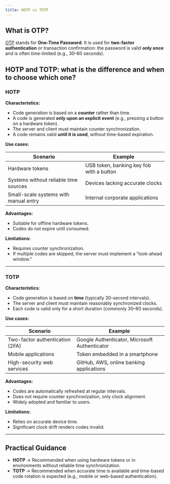 ```yaml
---
title: HOTP vs TOTP
---
```



## What is OTP?

[OTP](https://en.wikipedia.org/wiki/One-time_password) stands for **One-Time Password**.
It is used for **two-factor authentication** or transaction
confirmation: the password is valid **only once** and is
often time-limited (e.g., 30–60 seconds).

## HOTP and TOTP: what is the difference and when to choose which one?

### HOTP

**Characteristics:**

* Code generation is based on a **counter** rather than time.
* A code is generated **only upon an explicit event** (e.g., pressing a button on a hardware token).
* The server and client must maintain counter synchronization.
* A code remains valid **until it is used**, without time-based expiration.

**Use cases:**

| Scenario                              | Example                                  |
| ------------------------------------- | ---------------------------------------- |
| Hardware tokens                       | USB token, banking key fob with a button |
| Systems without reliable time sources | Devices lacking accurate clocks          |
| Small-scale systems with manual entry | Internal corporate applications          |

**Advantages:**

* Suitable for offline hardware tokens.
* Codes do not expire until consumed.

**Limitations:**

* Requires counter synchronization.
* If multiple codes are skipped, the server must implement a “look-ahead window.”

---

### TOTP

**Characteristics:**

* Code generation is based on **time** (typically 30-second intervals).
* The server and client must maintain reasonably synchronized clocks.
* Each code is valid only for a short duration (commonly 30–60 seconds).

**Use cases:**

| Scenario                        | Example                                       |
| ------------------------------- | --------------------------------------------- |
| Two-factor authentication (2FA) | Google Authenticator, Microsoft Authenticator |
| Mobile applications             | Token embedded in a smartphone                |
| High-security web services      | GitHub, AWS, online banking applications      |

**Advantages:**

* Codes are automatically refreshed at regular intervals.
* Does not require counter synchronization, only clock alignment.
* Widely adopted and familiar to users.

**Limitations:**

* Relies on accurate device time.
* Significant clock drift renders codes invalid.

---

## Practical Guidance

* **HOTP** → Recommended when using hardware tokens or in environments without reliable time synchronization.
* **TOTP** → Recommended when accurate time is available and time-based code rotation is expected (e.g., mobile or web-based authentication).
